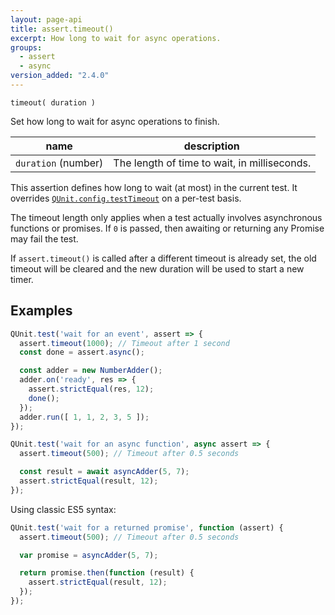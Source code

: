 ```yaml
---
layout: page-api
title: assert.timeout()
excerpt: How long to wait for async operations.
groups:
  - assert
  - async
version_added: "2.4.0"
---
```


`timeout( duration )`

Set how long to wait for async operations to finish.

| name | description |
|------|-------------|
| `duration` (number) | The length of time to wait, in milliseconds. |

This assertion defines how long to wait (at most) in the current test. It overrides [`QUnit.config.testTimeout`](../config/testTimeout.md) on a per-test basis.

The timeout length only applies when a test actually involves asynchronous functions or promises. If `0` is passed, then awaiting or returning any Promise may fail the test.

If `assert.timeout()` is called after a different timeout is already set, the old timeout will be cleared and the new duration will be used to start a new timer.

## Examples

```js
QUnit.test('wait for an event', assert => {
  assert.timeout(1000); // Timeout after 1 second
  const done = assert.async();

  const adder = new NumberAdder();
  adder.on('ready', res => {
    assert.strictEqual(res, 12);
    done();
  });
  adder.run([ 1, 1, 2, 3, 5 ]);
});
```

```js
QUnit.test('wait for an async function', async assert => {
  assert.timeout(500); // Timeout after 0.5 seconds

  const result = await asyncAdder(5, 7);
  assert.strictEqual(result, 12);
});
```

Using classic ES5 syntax:

```js
QUnit.test('wait for a returned promise', function (assert) {
  assert.timeout(500); // Timeout after 0.5 seconds

  var promise = asyncAdder(5, 7);

  return promise.then(function (result) {
    assert.strictEqual(result, 12);
  });
});
```
